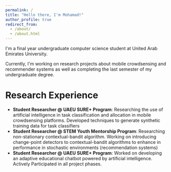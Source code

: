 ```yaml
---
permalink: /
title: "Hello there, I'm Mohamad!"
author_profile: true
redirect_from: 
  - /about/
  - /about.html
---
```



I'm a final year undergraduate computer science student at United Arab Emirates University.

Currently, I'm working on research projects about mobile crowdsensing and recommender systems as well as completing the last semester of my undergraduate degree.

<!-- # Experience Overview -->

# Research Experience
- **Student Researcher @ UAEU SURE+ Program**: Researching the use of artificial intelligence in task classification and allocation in mobile crowdsensing platforms. Developed techniques to generate synthetic training data for task classifiers
- **Student Researcher @ STEM Youth Mentorship Program**: Researching non-stationary contextual-bandit algorithm. Working on introducing change-point detectors to contextual-bandit algorithms to enhance in performance in stochastic environments (recommendation systems)
- **Student Researcher @ UAEU SURE+ Program**: Worked on developing an adaptive educational chatbot powered by artificial intelligence. Actively Participated in all project phases.

<!-- ## 🤖 Open Source Contributions
I have experience contributing to [Arena Bench](https://github.com/Arena-Rosnav) a large open-source project for robotic obstacle avoidance using Deep Reinforcement Learning. -->